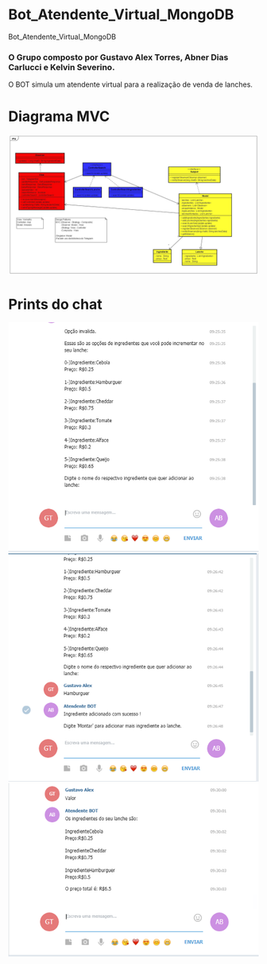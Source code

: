 # Bot_Atendente_Virtual_MongoDB
Bot_Atendente_Virtual_MongoDB

<h3>O Grupo composto por Gustavo Alex Torres, Abner Dias Carlucci e Kelvin Severino.</h3>

<p>O BOT simula um atendente virtual para a realização de venda de lanches.</p>

# Diagrama MVC
![alt text](https://github.com/KelvinSeverino/Bot_Atentende_Virtual/blob/master/Diagrama.jpg)
 
# Prints do chat
![alt text](https://github.com/KelvinSeverino/Bot_Atentende_Virtual/blob/master/Print1.png)
![alt text](https://github.com/KelvinSeverino/Bot_Atentende_Virtual/blob/master/Print2.png)
![alt text](https://github.com/KelvinSeverino/Bot_Atentende_Virtual/blob/master/Print3.png)
